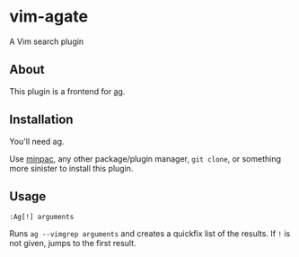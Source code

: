 # vim-agate
A Vim search plugin

## About

This plugin is a frontend for [ag](https://github.com/ggreer/the_silver_searcher).

## Installation

You'll need ag.

Use [minpac](https://github.com/k-takata/minpac), any other package/plugin manager, `git clone`, or something more sinister to install this plugin.

## Usage

    :Ag[!] arguments

Runs `ag --vimgrep arguments` and creates a quickfix list of the results. If `!` is not given, jumps to the first result.
